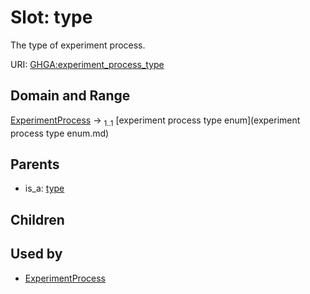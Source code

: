 
# Slot: type


The type of experiment process.

URI: [GHGA:experiment_process_type](https://w3id.org/GHGA/experiment_process_type)


## Domain and Range

[ExperimentProcess](ExperimentProcess.md) &#8594;  <sub>1..1</sub> [experiment process type enum](experiment process type enum.md)

## Parents

 *  is_a: [type](type.md)

## Children


## Used by

 * [ExperimentProcess](ExperimentProcess.md)
